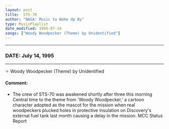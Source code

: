 ```yaml
---
layout: post
title:  STS-70
author: "NASA: Music to Wake Up By"
type: MusicPlaylist
date_modified: 1995-07-14
songs: ["Woody Woodpecker (Theme) by Unidentified"]
---
```


----
### DATE: July 14, 1995
----
✧ Woody Woodpecker (Theme) by Unidentified

#### Comment:
* The crew of STS-70 was awakened shortly after three this morning Central time to the theme from 'Woody Woodpecker,' a cartoon character adopted as the mascot for the mission when real woodpeckers plucked holes in protective insulation on Discovery's external fuel tank last month causing a delay in the mission. MCC Status Report



<br/>
<center>
	<a target="_blank"
	   href="https://twitter.com/intent/tweet?hashtags=Space,NASA,Playlist,NASAWakeupCalls,SpaceProgram&text=🚀 {{ page.author}}, '{{ page.songs.first }}' {{ page.title }}, {{ page.date | date: '%B %d, %Y' }}, {{ site.url }}{{ page.url }}&via=nasawakeupcalls"><i class="fab fa-twitter" title="Tweet this page" alt="Tweet this page" style="font-size: 1.3em;"></i></a>
	&nbsp; 	<i class="fas fa-user-astronaut" style="font-size: 1.5em;"></i> &nbsp;
    <a id="custom_amazon_link"
       type="amzn" search="#"
       category="popular music">
    <i class="fab fa-amazon" style="font-size: 1.3em;"></i></a>
</center>

<!-- Randomly resolve an individual entry from a song array -->
<script src="/assets/javascript/seedrandom.min.js"></script>
<script>
  var wake_me_up = ["Woody Woodpecker (Theme) by Unidentified"];
  var prng = new Math.seedrandom();
  function randomSong() {
    song = wake_me_up[Math.floor(Math.random() * wake_me_up.length)];
    var amazon_link = document.getElementById("custom_amazon_link");
    amazon_link.setAttribute("search", song);
  }
  window.onload = randomSong();
</script>

